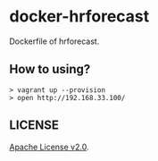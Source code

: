 docker-hrforecast
=================

Dockerfile of hrforecast.

How to using?
-------------

```
> vagrant up --provision
> open http://192.168.33.100/
```


LICENSE
-------

[Apache License v2.0](http://www.apache.org/licenses/LICENSE-2.0).
